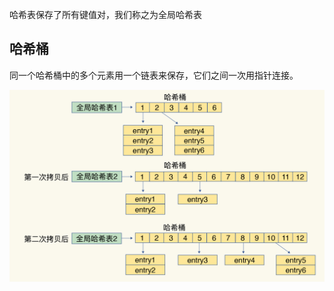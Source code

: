 哈希表保存了所有键值对，我们称之为全局哈希表

## 哈希桶

同一个哈希桶中的多个元素用一个链表来保存，它们之间一次用指针连接。



![img](assets/73fb212d0b0928d96a0d7d6ayy76da0c.jpg)



